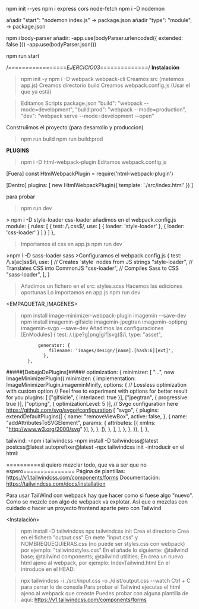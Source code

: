 npm init --yes
npm i express cors node-fetch
npm i -D nodemon

añadir "start": "nodemon index.js" -> package.json
añadir  "type": "module", -> package.json

npm i body-parser
añadir:
-app.use(bodyParser.urlencoded({ extended: false }))
-app.use(bodyParser.json())

npm run start

/*=================EJERCICIO03==============*/
**Instalación**
> npm init -y
> npm i -D webpack webpack-cli
> Creamos src (metemos app.js)
> Creamos directorio build
> Creamos webpack.config.js (Usar el que ya está)

> Editamos Scripts package.json
"build": "webpack --mode=development",
"build:prod": "webpack --mode=production",
"dev": "webpack serve --mode=development --open"

Construiimos el proyecto (para desarrollo y produccion)
> npm run build
> npm run build:prod


**PLUGINS**
<html-webpack-plugin>
>npm i -D html-webpack-plugin
>Editamos webpack.config.js

[Fuera]
const HtmlWebpackPlugin = require('html-webpack-plugin')

[Dentro]
plugins: [
new HtmlWebpackPlugin({
template: './src/index.html'
})
]


para probar
> npm run dev


<CSSLOADER>
> npm i -D style-loader css-loader
añadimos en el webpack.config.js
module: {
        rules: [
            {
                test: /\.css$/,
                use: [
                    { loader: 'style-loader' },
                    { loader: 'css-loader' }
                ]
            }
        ]
    },

> Importamos el css en app.js
> npm run dev

<SASS>
>npm i -D sass-loader sass
>Configuramos el webpack.config.js
{
                test: /\.s[ac]ss$/i,
                use: [
                    // Creates `style` nodes from JS strings
                    "style-loader",
                    // Translates CSS into CommonJS
                    "css-loader",
                    // Compiles Sass to CSS
                    "sass-loader",
                ],
            }

> Añadimos un fichero en el src: styles.scss
> Hacemos las ediciones oportunas
> Lo importamos en app.js
> npm run dev

<EMPAQUETAR_IMAGENES>
> npm install image-minimizer-webpack-plugin imagemin --save-dev
> npm install imagemin-gifsicle imagemin-jpegtran imagemin-optipng imagemin-svgo --save-dev
> Añadimos las configuraciones
[EnModules]
{
test: /\.(jpe?g|png|gif|svg)$/i,
type: "asset",

                generator: {
                    filename: 'images/design/[name].[hash:6][ext]',
                  },
            },

#####[DebajoDePlugins]#####
optimization: {
minimizer: [
"...",
new ImageMinimizerPlugin({
minimizer: {
implementation: ImageMinimizerPlugin.imageminMinify,
options: {
// Lossless optimization with custom option
// Feel free to experiment with options for better result for you
plugins: [
["gifsicle", { interlaced: true }],
["jpegtran", { progressive: true }],
["optipng", { optimizationLevel: 5 }],
// Svgo configuration here https://github.com/svg/svgo#configuration
[
"svgo",
{
plugins: extendDefaultPlugins([
{
name: "removeViewBox",
active: false,
},
{
name: "addAttributesToSVGElement",
params: {
attributes: [{ xmlns: "http://www.w3.org/2000/svg" }],
},
},
]),
},
],
],
},
},
}),
],
},



tailwind:
-npm i tailwindcss
-npm install -D tailwindcss@latest postcss@latest autoprefixer@latest
-npx tailwindcss init
-introducir en el html: 
     <link rel="stylesheet" href="https://cdnjs.cloudflare.com/ajax/libs/font-awesome/6.0.0-beta2/css/all.min.css" integrity="sha512-YWzhKL2whUzgiheMoBFwW8CKV4qpHQAEuvilg9FAn5VJUDwKZZxkJNuGM4XkWuk94WCrrwslk8yWNGmY1EduTA==" crossorigin="anonymous" referrerpolicy="no-referrer"
    />
    <link rel="stylesheet" href="https://cdnjs.cloudflare.com/ajax/libs/tailwindcss/2.2.19/tailwind.min.css" integrity="sha512-wnea99uKIC3TJF7v4eKk4Y+lMz2Mklv18+r4na2Gn1abDRPPOeef95xTzdwGD9e6zXJBteMIhZ1+68QC5byJZw==" crossorigin="anonymous" referrerpolicy="no-referrer"
    />


==========si quiero mezclar todo, que va a ser que no espero===============
Página de plantillas: https://v1.tailwindcss.com/components/forms
Documentación: https://tailwindcss.com/docs/installation

<OJITO>
Para usar TailWind con webpack hay que hacer como si fuese algo "nuevo". Como
se mezcle con algo de webpack va explotar.
Así que o mezclas con cuidado o hacer un proyecto frontend aparte pero con Tailwind


<Instalación>

> npm install -D tailwindcss
> npx tailwindcss init
> Crea el directorio <dist>
> Crea en <dist> el fichero "output.css"
> En <src> mete "input.css" y NOMBREQUEQUIERAS.css (no puede ser styles.css con webpack) por ejemplo: "tailwindstyles.css"
> En el <css NOMBREQUEQUIERES.css> añade lo siguiente:
@tailwind base;
@tailwind components;
@tailwind utilities;
> En <src> crea un nuevo html ajeno al webpack, por ejemplo: IndexTailwind.html
> En el <html nuevo> introduce en el HEAD:
<link href="/dist/output.css" rel="stylesheet">

> npx tailwindcss -i ./src/input.css -o ./dist/output.css --watch
> Ctrl + C para cerrar lo de consola
> Para probar el Tailwind ejecutas el html ajeno al webpack que creaste
> Puedes probar con alguna plantilla de aquí: https://v1.tailwindcss.com/components/forms